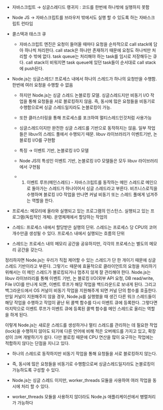 - 자바스크립트 → 싱글스레디드 랭귀지 : 코드를 한번에 하나밖에 실행하지 못함
- Node JS → 자바스크립트를 브라우저 밖에서도 실행 할 수 있도록 하는 자바스크립트 런타임

- 콜스택과 태스크 큐
    - 자바스크립트 엔진은 요청이 들어올 때마다 요청을 순차적으로 call stack에 담아 하나씩 처리한다. call stack은 하나만 존재하기 때문에 요청도 하나씩만 처리할 수 밖에 없다. task queue는 처리해야 하는 task를 임시로 저장해두는 큐다. call stack이 비워지면 task queue에 있던 task들이 순서대로 call stack에 push된다.

- Node.js는 싱글스레드! 프로세스 내에서 하나의 스레드가 하나의 요청만을 수행함. 한번에 여러 요청을 수행할 수 없음 
  - 하지만 Node.js는 싱글 스레드 논블로킹 모델. 싱글스레드지만 비동기 I/O 작업을 통해 요청들을 서로 블로킹하지 않음. 즉, 동시에 많은 요청들을 비동기로 수행함으로써 싱글 스레드일지라도 논블로킹이 가능.
  - 또한 클러스터링을 통해 프로세스를 포크하여 멀티스레드인것처럼 사용가능
  - 싱글스레드이지만 완전한 싱글 스레드를 기반으로 동작하지는 않음. 일부 작업들은 libuv의 스레드 풀에서 수행되기 때문. libuv 라이브러리가 이벤트기반, 논블로킹 I/O를 구현함
  - 특징 → 이벤트 기반, 논블로킹 I/O 모델
  - Node JS의 특성인 이벤트 기반, 논블로킹 I/O 모델들은 모두 libuv 라이브러리에서 구현됨
 
  - 1. 이벤트 루프(메인스레드) - 자바스크립트를 동작하는 메인 스레드로 메인으로 돌아가는 스레드가 하나이어서 싱글 스레드라고 부른다. 비즈니스로직을 수행하며 블로킹 I/O 작업을 만나면 커널 비동기 또는 스레드 풀에게 넘겨주는 역할을 한다.

- 프로세스: 메모리에 올라와 실행되고 있는 프로그램의 인스턴스. 실행되고 있는 프로그램(독립적인 개체). 운영체제에서 할당하는 작업의 
- 스레드: 프로세스 내에서 할당받은 실행의 단위. 스레드는 프로세스 당 CPU의 코어 개수만큼 생성될 수 있다. 프로세스 내에서 실행되는 흐름의 단위
- 스레드는 프로세스 내의 메모리 공간을 공유하지만, 각각의 프로세스는 별도의 메모리 공간을 갖는다.

정리하자면 Node.js는 우리가 직접 제어할 수 있는 스레드가 단 한 개이기 때문에 싱글 스레드 기반이라고 부른다.
그렇기ㄷ 때문에 효율적으로 클라이언트의 요청을 처리하기 위해서는 이 메인 스레드가 블로킹되거나 멈추지 않게 잘 관리해야 한다.
Node.js는 libuv 라이브러리를 통해 이벤트 기반, 논 블로킹 I/O(외부 API 요청, DB read/write, File I/O)를 만나게 되면, 이벤트 루프가 해당 작업을 백드라운드로 보내게 된다.
그리고 백그라운드에서 OS 커널이 비동기 작업을 지원해주게 되면 커널 단의 함수를 호출한다.
만일 커널이 지원해주지 않을 경우, Node.js를 실행했을 때 생긴 다른 워크 스레드들이 해당 작업을 수행하고 작업이 끝난 뒤 콜백 함수를 다시 이벤트 큐에 등록한다.
그렇다면 마지막으로 이벤트 루프가 이벤트 큐에 등록된 콜백 함수를 메인 스레드로 올리는 역할을 하게 된다.

이렇게 Node.js는 새로운 스레드를 생성하거나 멀티 스레드를 관리하는 데 필요한 작업(lock)을 수행하지 않아도 되기에 다른 언어에 비해 적은 오버헤드를 가지고 있고, 확장성이 크며 개발하기가 쉽다.
다만 블로킹 때문에 CPU 연산을 많이 요구하는 작업에는 적합하지 않다는 단점을 지니고 있다.

- 하나의 스레드로 동작하지만 비동기 작업을 통해 요청들을 서로 블로킹하지 않는다.
- 즉, 동시에 많은 요청들을 비동기로 수행함으로써 싱글스레드일지라도 논블로킹이 가능하도록 구성할 수 있다.

- Node.js는 싱글 스레드 이지만, worker_threads 모듈을 사용하여 여러 작업을 동시에 처리 할 수 있다.
- worker_threads 모듈을 사용하지 않더라도 Node.js 애플리케이션에서 병렬처리가 가능하다
